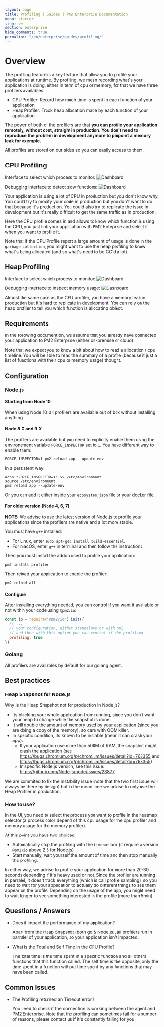 ```yaml
---
layout: page
title: Profiling | Guides | PM2 Enterprise Documentation
menu: starter
lang: en
section: enterprise
hide_comments: true
permalink: "/en/enterprise/guides/profiling/"
---
```


# Overview

The profiling feature is a key feature that allow you to profile your applications at runtime. By profiling, we mean recording what's your application is doing, either in term of cpu or memory, for that we have three profilers availables:
 - CPU Profiler: Record how much time is spent in each function of your application
 - Heap Profiler: Track heap allocation made by each function of your application

The power of both of the profilers are that **you can profile your application remotely, without cost, straight in production. You don't need to reproduce the problem in development anymore to pinpoint a memory leak for exemple.**

All profiles are stored on our sides so you can easily access to them.

## CPU Profiling

Interface to select which process to monitor:
![Dashboard](https://raw.githubusercontent.com/keymetrics/branding/master/screenshots/enterprise/cpu_profiling/ready.png)

Debugging interface to detect slow functions:
![Dashboard](https://raw.githubusercontent.com/keymetrics/branding/master/screenshots/enterprise/cpu_profiling/view.png)

Your application is using a lot of CPU in production but you don't know why. You could try to modify your code in production but you don't want to do that because it's production. You could also try to replicate the issue in development but it's really difficult to get the same traffic as in production.

Here the CPU profile comes in and allows to know which function is using the CPU, you just link your application with PM2 Enteprise and select it when you want to profile it.

Note that if the CPU Profile report a large amount of usage is done in the `garbage collection`, you might want to use the heap profiling to know what's being allocated (and so what's need to be GC'd a lot)

## Heap Profiling

Interface to select which process to monitor:
![Dashboard](https://raw.githubusercontent.com/keymetrics/branding/master/screenshots/enterprise/heap_profiling/heap_profiling.png)

Debugging interface to inspect memory usage:
![Dashboard](https://raw.githubusercontent.com/keymetrics/branding/master/screenshots/enterprise/heap_profiling/view.png)

Almost the same case as the CPU profiler, you have a memory leak in production but it's hard to replicate in development.
You can rely on the heap profiler to tell you which function is allocating object.

## Requirements

In the following documention, we assume that you already have connected your application to PM2 Enterprise (either on-premise or cloud).

Note that we expect you to know a bit about how to read a allocation / cpu timeline.
You will be able to read the summary of a profile (because it just a list of functions with their cpu or memory usage) thought.

## Configuration

### Node.js

#### Starting from Node 10

When using Node 10, all profilers are available out of box without installing anything.

#### Node 8.X and 9.X

The profilers are available but you need to explicity enable them using the environement variable `FORCE_INSPECTOR` set to `1`.
You have different way to enable them:

```
FORCE_INSPECTOR=1 pm2 reload app --update-env
```

In a persistent way:
```
echo "FORCE_INSPECTOR=1" >> /etc/environment
source /etc/environment
pm2 reload app --update-env
```

Or you can add it either inside your `ecosystem.json` file or your docker file.

#### For older version (Node 4, 6, 7)

**NOTE:** We advise to use the latest version of Node.js to profile your applications since the profilers are native and a lot more stable.

You must have `g++` installed:

- For Linux, enter `sudo apt-get install build-essential`.
- For macOS, enter `g++` in terminal and then follow the instructions.

Then you must install the addon used to profile your application:
```bash
pm2 install profiler
```

Then reload your application to enable the profiler:

```bash
pm2 reload all
```

#### Configure

After installing everything needed, you can control if you want it available or not within your code using `@pm2/io`:

```js
const io = require('@pm2/io').init({
  // ...
  // your configuration, either standalone or with pm2
  // and then with this option you can control if the profiling
  profiling: true
})
```

### Golang

All profilers are availables by default for our golang agent.

## Best practices

### Heap Snapshot for Node.js

 Why is the Heap Snapshot not for production in Node.js?
  - Its blocking your whole application from running, since you don't want your heap to change while the snapshot is done.
  - It will double the amount of memory used by your application (since you are doing a copy of the memory), so care with OOM killer.
  - In specific condition, its known to be instable (mean it can crash your app):
    - If your application use more than 500M of RAM, the snapshot might crash the application (see https://bugs.chromium.org/p/chromium/issues/detail?id=768355 and https://bugs.chromium.org/p/chromium/issues/detail?id=768355)
    - In specific Node.js version, see this issue: https://github.com/Node.js/node/issues/23877

We are commited to fix the instability issue (note that the two first issue will always be there by design) but in the mean time we advise to only use the Heap Profiler in production.

### How to use?

In the UI, you need to select the process you want to profile in the heatmap selector (a process color depend of this cpu usage for the cpu profiler and memory usage for the memory profiler).

At this point you have two choices:
  - Automatically stop the profiling with the `timeout` box (it require a version `@pm2/io` above 2.3 for Node.js)
  - Start manually, wait yourself the amount of time and then stop manually the profiling.

In either way, we advise to profile your application for more than 20-30 seconds depending if it's heavy used or not. Since the profiler are running in parralel, it does't track everything (which is call profile sampling), so you need to wait for your application to actually do different things to see them appear on the profile.
Depending on the usage of the app, you might need to wait longer to see something interested in the profile (more than 5min).

## Questions / Answers

* Does it impact the performance of my application?

  Apart from the Heap Snapshot (both go & Node.js), all profilers run in parralel of your application, so your application isn't impacted.

* What is the Total and Self Time in the CPU Profile?

  The total time is the time spent in a specific function and all others functions that this function called. The self time is the opposite, only the time spent in a function without time spent by any functions that may have been called.

## Common Issues

* The Profiling returned an Timeout error !

  You need to check if the connection is working between the agent and PM2 Enterprise. Note that the profiling can sometimes fail for a number of reasons, please contact us if it's constantly failing for you.
